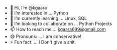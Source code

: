 - 👋 Hi, I’m @kgaara
- 👀 I’m interested in ... Python
- 🌱 I’m currently learning ... Linux, SQL
- 💞️ I’m looking to collaborate on ... Python Projects
- 📫 How to reach me ... kgaara699@gmail.com
- 😄 Pronouns: ... I am conservative!
- ⚡ Fun fact: ... I Don't give a shit.

<!---
kgaara/kgaara is a ✨ special ✨ repository because its `README.md` (this file) appears on your GitHub profile.
You can click the Preview link to take a look at your changes.
--->
